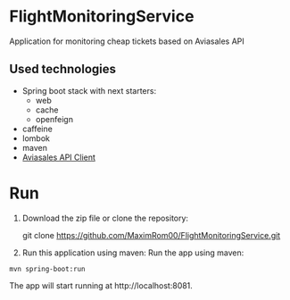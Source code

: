 # FlightMonitoringService
Application for monitoring cheap tickets based on Aviasales API
## Used technologies
* Spring boot stack with next starters:
    * web
    * cache
    * openfeign
* caffeine
* lombok
* maven
* [Aviasales API Client](https://support.travelpayouts.com/hc/ru/articles/203956163#20)

# Run 
                                                                                                                   
1. Download the zip file or clone the repository: 

   git clone https://github.com/MaximRom00/FlightMonitoringService.git
 
2. Run this application using maven: Run the app using maven:
```
mvn spring-boot:run
```
The app will start running at http://localhost:8081.   
